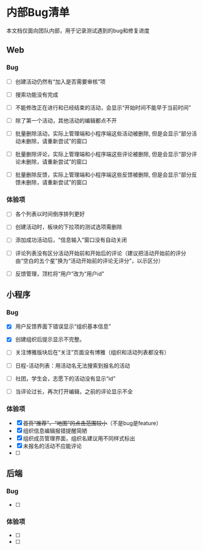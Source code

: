 # 内部Bug清单

本文档仅面向团队内部，用于记录测试遇到的bug和修复进度



## Web

### Bug

- [ ] 创建活动仍然有“加入是否需要审核”项
- [ ] 搜索功能没有完成
- [ ] 不能修改正在进行和已经结束的活动，会显示“开始时间不能早于当前时间”
- [ ] 除了第一个活动，其他活动的编辑都点不开
- [ ] 批量删除活动，实际上管理端和小程序端这些活动被删除, 但是会显示“部分活动未删除，请重新尝试”的窗口
- [ ] 批量删除评论，实际上管理端和小程序端这些评论被删除, 但是会显示“部分评论未删除，请重新尝试”的窗口
- [ ] 批量删除反馈，实际上管理端和小程序端这些反馈被删除, 但是会显示“部分反馈未删除，请重新尝试”的窗口



### 体验项

- [ ] 各个列表以时间倒序排列更好
- [ ] 创建活动时，板块的下拉项的测试选项需删除
- [ ] 添加成功活动后，“信息输入”窗口没有自动关闭
- [ ] 评论列表没有区分活动开始前和开始后的评论（建议把活动开始前的评分由“空白的五个星”换为“活动开始前的评论无评分”，以示区分）
- [ ] 反馈管理，顶栏将“用户”改为“用户id”



## 小程序

### Bug

- [x] 用户反馈界面下错误显示“组织基本信息”
- [x] 创建组织后提示显示不完整。
- [ ] 关注博雅版块后在“关注”页面没有博雅（组织和活动列表都没有）
- [ ] 日程-活动列表：用活动名无法搜索到报名的活动
- [ ] 社团，学生会，志愿下的活动没有显示“id”
- [ ] 当评论过长，再次打开编辑，之前的评论显示不全



### 体验项

- [x] ~~首页“推荐”、“地图”的点击范围较小~~（不是bug是feature）
- [x] 组织信息编辑报错提醒简陋
- [x] 组织成员管理界面，组织名建议用不同样式标出
- [x] 未报名的活动不应能评论
- [ ] 



## 后端

### Bug

- [ ] 



### 体验项

- [ ] 
- [ ] 

